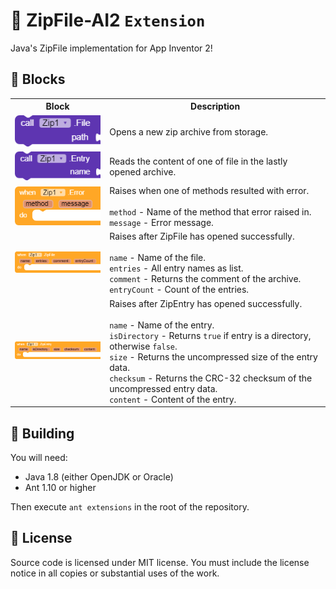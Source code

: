 # 🧱 ZipFile-AI2 `Extension`

Java's ZipFile implementation for App Inventor 2!

## 🧩 Blocks

<table style="width:100%">
    <tr>
        <th width="30%">Block</th>
        <th>Description</th>
    </tr>
    <!-- FILE  -->
    <tr>
        <td align="right">
            <img src="assets/blocks/method_file.png">
        </td>
        <td>
            Opens a new zip archive from storage.
        </td>
    </tr>
    <!-- ENTRY  -->
    <tr>
        <td align="right">
            <img src="assets/blocks/method_entry.png">
        </td>
        <td>
            Reads the content of one of file in the lastly opened archive.
        </td>
    </tr>
    <!-- EVENT ERROR  -->
    <tr>
        <td align="right">
            <img src="assets/blocks/event_error.png">
        </td>
        <td>
            Raises when one of methods resulted with error.
            <br><br>
            <code>method</code> - Name of the method that error raised in.
            <br>
            <code>message</code> - Error message.
        </td>
    </tr>
    <!-- EVENT ZIPFILE  -->
    <tr>
        <td align="right">
            <img src="assets/blocks/event_zipfile.png">
        </td>
        <td>
            Raises after ZipFile has opened successfully.
            <br><br>
            <code>name</code> - Name of the file.
            <br>
            <code>entries</code> - All entry names as list.
            <br>
            <code>comment</code> - Returns the comment of the archive.
            <br>
            <code>entryCount</code> - Count of the entries.
        </td>
    </tr>
    <!-- EVENT ZIPENTRY  -->
    <tr>
        <td align="right">
            <img src="assets/blocks/event_zipentry.png">
        </td>
        <td>
            Raises after ZipEntry has opened successfully.
            <br><br>
            <code>name</code> - Name of the entry.
            <br>
            <code>isDirectory</code> - Returns <code>true</code> if entry is a directory, otherwise <code>false</code>.
            <br>
            <code>size</code> - Returns the uncompressed size of the entry data.
            <br>
            <code>checksum</code> - Returns the CRC-32 checksum of the uncompressed entry data.
            <br>
            <code>content</code> - Content of the entry.
        </td>
    </tr>

</table>

## 🔨 Building

You will need:

-   Java 1.8 (either OpenJDK or Oracle)
-   Ant 1.10 or higher

Then execute `ant extensions` in the root of the repository.

## 🏅 License

Source code is licensed under MIT license. You must include the license notice in all copies or substantial uses of the work.
